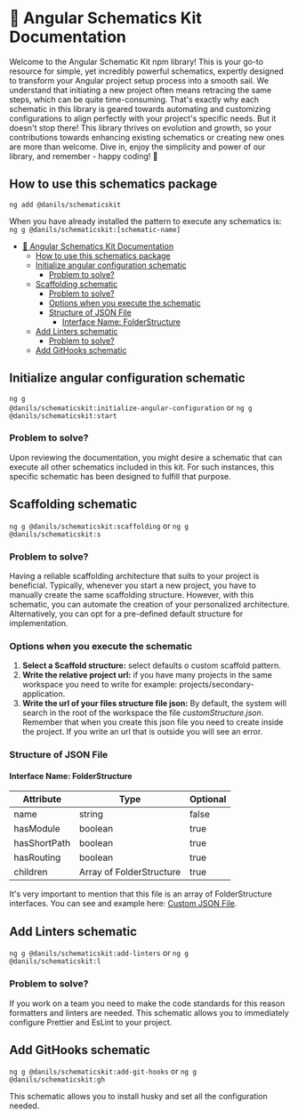 # 🚀 Angular Schematics Kit Documentation

Welcome to the Angular Schematic Kit npm library! This is your go-to resource for simple, yet incredibly powerful
schematics, expertly designed to transform your Angular project setup process into a smooth sail. We understand that
initiating a new project often means retracing the same steps, which can be quite time-consuming. That's exactly why
each schematic in this library is geared towards automating and customizing configurations to align perfectly with your
project's specific needs. But it doesn't stop there! This library thrives on evolution and growth, so your contributions
towards enhancing existing schematics or creating new ones are more than welcome. Dive in, enjoy the simplicity and
power of our library, and remember - happy coding! 🎉

## How to use this schematics package

<code>ng add @danils/schematicskit</code>

When you have already installed the pattern to execute any schematics is:
<code>ng g @danils/schematicskit:[schematic-name]</code>

<!-- TOC -->

* [🚀 Angular Schematics Kit Documentation](#-angular-schematics-kit-documentation)
    * [How to use this schematics package](#how-to-use-this-schematics-package)
    * [Initialize angular configuration schematic](#initialize-angular-configuration-schematic)
        * [Problem to solve?](#problem-to-solve)
    * [Scaffolding schematic](#scaffolding-schematic)
        * [Problem to solve?](#problem-to-solve-1)
        * [Options when you execute the schematic](#options-when-you-execute-the-schematic)
        * [Structure of JSON File](#structure-of-json-file)
            * [Interface Name: FolderStructure](#interface-name-folderstructure)
    * [Add Linters schematic](#add-linters-schematic)
        * [Problem to solve?](#problem-to-solve-2)
    * [Add GitHooks schematic](#add-githooks-schematic)

<!-- TOC -->

## Initialize angular configuration schematic

<code>ng g @danils/schematicskit:initialize-angular-configuration</code> or
<code>ng g @danils/schematicskit:start</code>

### Problem to solve?

Upon reviewing the documentation, you might desire a schematic that can execute all other schematics included in this
kit. For such instances, this specific schematic has been designed to fulfill that purpose.

## Scaffolding schematic

<code>ng g @danils/schematicskit:scaffolding</code> or <code>ng g @danils/schematicskit:s</code>

### Problem to solve?

Having a reliable scaffolding architecture that suits to your project is beneficial. Typically, whenever you start a new
project, you have to manually create the same scaffolding structure. However, with this schematic, you can automate the
creation of your personalized architecture. Alternatively, you can opt for a pre-defined default structure for
implementation.

### Options when you execute the schematic

1. **Select a Scaffold structure:** select defaults o custom scaffold pattern.
2. **Write the relative project url:** if you have many projects in the same workspace you need to write for example:
   projects/secondary-application.
3. **Write the url of your files structure file json:** By default, the system will search in the root of the workspace
   the file _customStructure.json_. Remember that when you create this json file you need to create inside the project.
   If you write an url that is outside you will see an error.

### Structure of JSON File

#### Interface Name: FolderStructure

| Attribute    | Type                     | Optional |
|--------------|--------------------------|:---------|
| name         | string                   | false    |
| hasModule    | boolean                  | true     |
| hasShortPath | boolean                  | true     |
| hasRouting   | boolean                  | true     |
| children     | Array of FolderStructure | true     |

It's very important to mention that this file is an array of FolderStructure interfaces. You can see and example here:
[Custom JSON File](docs/customStructure.json).

## Add Linters schematic

<code>ng g @danils/schematicskit:add-linters</code> or <code>ng g @danils/schematicskit:l</code>

### Problem to solve?

If you work on a team you need to make the code standards for this reason formatters and linters are needed.
This schematic allows you to immediately configure Prettier and EsLint to your project.

## Add GitHooks schematic

<code>ng g @danils/schematicskit:add-git-hooks</code> or <code>ng g @danils/schematicskit:gh</code>

This schematic allows you to install husky and set all the configuration needed.

